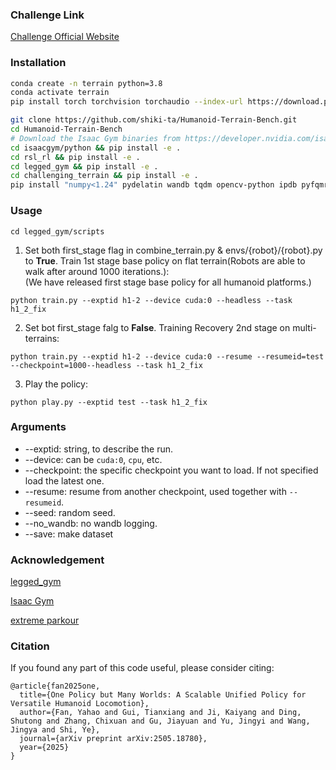 ### Challenge Link ###
[Challenge Official Website](https://human-robot-scene.github.io/Terrain-Challenge/#scenarios)

### Installation ###
```bash
conda create -n terrain python=3.8
conda activate terrain
pip install torch torchvision torchaudio --index-url https://download.pytorch.org/whl/cu118   #or cu113,cu115,cu121, based on your cuda version

git clone https://github.com/shiki-ta/Humanoid-Terrain-Bench.git
cd Humanoid-Terrain-Bench
# Download the Isaac Gym binaries from https://developer.nvidia.com/isaac-gym 
cd isaacgym/python && pip install -e .
cd rsl_rl && pip install -e .
cd legged_gym && pip install -e .
cd challenging_terrain && pip install -e .
pip install "numpy<1.24" pydelatin wandb tqdm opencv-python ipdb pyfqmr flask
```

### Usage ###
`cd legged_gym/scripts`

1. Set both first_stage flag in combine_terrain.py & envs/{robot}/{robot}.py to __True__. Train 1st stage base policy on flat terrain(Robots are able to walk after around 1000 iterations.):  
(We have released first stage base policy for all humanoid platforms.)
```
python train.py --exptid h1-2 --device cuda:0 --headless --task h1_2_fix
```

2. Set bot first_stage falg to **False**. Training Recovery 2nd stage on multi-terrains:
```
python train.py --exptid h1-2 --device cuda:0 --resume --resumeid=test --checkpoint=1000--headless --task h1_2_fix
```

3. Play the policy:
```
python play.py --exptid test --task h1_2_fix
```



### Arguments ###
- --exptid: string,  to describe the run. 
- --device: can be `cuda:0`, `cpu`, etc.
- --checkpoint: the specific checkpoint you want to load. If not specified load the latest one.
- --resume: resume from another checkpoint, used together with `--resumeid`.
- --seed: random seed.
- --no_wandb: no wandb logging.
- --save: make dataset

### Acknowledgement ###

[legged_gym](https://github.com/leggedrobotics/legged_gym)

[Isaac Gym](https://developer.nvidia.com/isaac-gym)

[extreme parkour](https://github.com/chengxuxin/extreme-parkour)

### Citation
If you found any part of this code useful, please consider citing:
```
@article{fan2025one,
  title={One Policy but Many Worlds: A Scalable Unified Policy for Versatile Humanoid Locomotion},
  author={Fan, Yahao and Gui, Tianxiang and Ji, Kaiyang and Ding, Shutong and Zhang, Chixuan and Gu, Jiayuan and Yu, Jingyi and Wang, Jingya and Shi, Ye},
  journal={arXiv preprint arXiv:2505.18780},
  year={2025}
}
```
